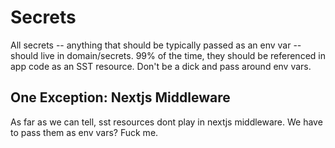 # Secrets

All secrets -- anything that should be typically passed as an env var -- should live in domain/secrets.  99% of the time, they should be referenced in app code as an SST resource.  Don't be a dick and pass around env vars.

## One Exception: Nextjs Middleware

As far as we can tell, sst resources dont play in nextjs middleware.  We have to pass them as env vars?  Fuck me.